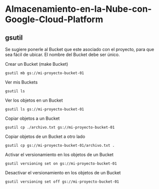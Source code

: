# Almacenamiento-en-la-Nube-con-Google-Cloud-Platform

## gsutil

Se sugiere ponerle al Bucket que este asociado con el proyecto, para que sea fácil de ubicar. El nombre del Bucket debe ser único.

Crear un Bucket (make Bucket)

```
gsutil mb gs://mi-proyecto-bucket-01
```

Ver mis Buckets

```
gsutil ls
```

Ver los objetos en un Bucket

```
gsutil ls gs://mi-proyecto-bucket-01
```

Copiar objetos a un Bucket

```
gsutil cp ./archivo.txt gs://mi-proyecto-bucket-01
```

Copiar objetos de un Bucket a otro lado

```
gsutil cp gs://mi-proyecto-bucket-01/archivo.txt .
```

Activar el versionamiento en los objetos de un Bucket

```
gsutil versioning set on gs://mi-proyecto-bucket-01
```

Desactivar el versionamiento en los objetos de un Bucket

```
gsutil versioning set off gs://mi-proyecto-bucket-01
```
